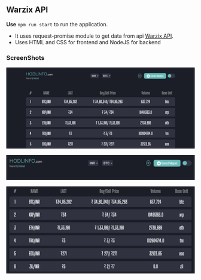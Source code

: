 ## Warzix API
**Use** `npm run start` to run the application.
- It uses request-promise module to get data from api [Warzix API](https://api.wazirx.com/api/v2/tickers).
- Uses HTML and CSS for frontend and NodeJS for backend

### ScreenShots
 ![Screenshot](/screenshots/screen1.png)

 ![Screenshot](/screenshots/screen2.png)

 ![Screenshot](/screenshots/screen3.png)